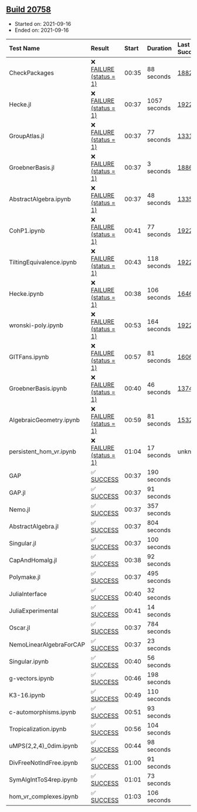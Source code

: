 ## [Build 20758](https://oscarci.mathematik.uni-kl.de/job/oscar/20758/)

* Started on: 2021-09-16
* Ended on: 2021-09-16

| Test Name    | Result | Start | Duration | Last Success | First Failure |
|:-------------|:-------|:------|:---------|:-------------|:--------------|
| CheckPackages | ❌ [FAILURE (status = 1)](https://oscarci.mathematik.uni-kl.de/job/oscar/20758/artifact/logs/build-20758/CheckPackages.log) | 00:35 | 88 seconds | [18822](https://oscarci.mathematik.uni-kl.de/job/oscar/18822/) | [18823](https://oscarci.mathematik.uni-kl.de/job/oscar/18823/) |
| Hecke.jl | ❌ [FAILURE (status = 1)](https://oscarci.mathematik.uni-kl.de/job/oscar/20758/artifact/logs/build-20758/Hecke.jl.log) | 00:37 | 1057 seconds | [19222](https://oscarci.mathematik.uni-kl.de/job/oscar/19222/) | [20152](https://oscarci.mathematik.uni-kl.de/job/oscar/20152/) |
| GroupAtlas.jl | ❌ [FAILURE (status = 1)](https://oscarci.mathematik.uni-kl.de/job/oscar/20758/artifact/logs/build-20758/GroupAtlas.jl.log) | 00:37 | 77 seconds | [13311](https://oscarci.mathematik.uni-kl.de/job/oscar/13311/) | [13312](https://oscarci.mathematik.uni-kl.de/job/oscar/13312/) |
| GroebnerBasis.jl | ❌ [FAILURE (status = 1)](https://oscarci.mathematik.uni-kl.de/job/oscar/20758/artifact/logs/build-20758/GroebnerBasis.jl.log) | 00:37 | 3 seconds | [18864](https://oscarci.mathematik.uni-kl.de/job/oscar/18864/) | [18865](https://oscarci.mathematik.uni-kl.de/job/oscar/18865/) |
| AbstractAlgebra.ipynb | ❌ [FAILURE (status = 1)](https://oscarci.mathematik.uni-kl.de/job/oscar/20758/artifact/logs/build-20758/AbstractAlgebra.ipynb.log) | 00:37 | 48 seconds | [13355](https://oscarci.mathematik.uni-kl.de/job/oscar/13355/) | [13356](https://oscarci.mathematik.uni-kl.de/job/oscar/13356/) |
| CohP1.ipynb | ❌ [FAILURE (status = 1)](https://oscarci.mathematik.uni-kl.de/job/oscar/20758/artifact/logs/build-20758/CohP1.ipynb.log) | 00:41 | 77 seconds | [19222](https://oscarci.mathematik.uni-kl.de/job/oscar/19222/) | [20152](https://oscarci.mathematik.uni-kl.de/job/oscar/20152/) |
| TiltingEquivalence.ipynb | ❌ [FAILURE (status = 1)](https://oscarci.mathematik.uni-kl.de/job/oscar/20758/artifact/logs/build-20758/TiltingEquivalence.ipynb.log) | 00:43 | 118 seconds | [19222](https://oscarci.mathematik.uni-kl.de/job/oscar/19222/) | [20152](https://oscarci.mathematik.uni-kl.de/job/oscar/20152/) |
| Hecke.ipynb | ❌ [FAILURE (status = 1)](https://oscarci.mathematik.uni-kl.de/job/oscar/20758/artifact/logs/build-20758/Hecke.ipynb.log) | 00:38 | 106 seconds | [16463](https://oscarci.mathematik.uni-kl.de/job/oscar/16463/) | [16464](https://oscarci.mathematik.uni-kl.de/job/oscar/16464/) |
| wronski-poly.ipynb | ❌ [FAILURE (status = 1)](https://oscarci.mathematik.uni-kl.de/job/oscar/20758/artifact/logs/build-20758/wronski-poly.ipynb.log) | 00:53 | 164 seconds | [19222](https://oscarci.mathematik.uni-kl.de/job/oscar/19222/) | [20152](https://oscarci.mathematik.uni-kl.de/job/oscar/20152/) |
| GITFans.ipynb | ❌ [FAILURE (status = 1)](https://oscarci.mathematik.uni-kl.de/job/oscar/20758/artifact/logs/build-20758/GITFans.ipynb.log) | 00:57 | 81 seconds | [16068](https://oscarci.mathematik.uni-kl.de/job/oscar/16068/) | [16069](https://oscarci.mathematik.uni-kl.de/job/oscar/16069/) |
| GroebnerBasis.ipynb | ❌ [FAILURE (status = 1)](https://oscarci.mathematik.uni-kl.de/job/oscar/20758/artifact/logs/build-20758/GroebnerBasis.ipynb.log) | 00:40 | 46 seconds | [13748](https://oscarci.mathematik.uni-kl.de/job/oscar/13748/) | [13749](https://oscarci.mathematik.uni-kl.de/job/oscar/13749/) |
| AlgebraicGeometry.ipynb | ❌ [FAILURE (status = 1)](https://oscarci.mathematik.uni-kl.de/job/oscar/20758/artifact/logs/build-20758/AlgebraicGeometry.ipynb.log) | 00:59 | 81 seconds | [15322](https://oscarci.mathematik.uni-kl.de/job/oscar/15322/) | [15323](https://oscarci.mathematik.uni-kl.de/job/oscar/15323/) |
| persistent_hom_vr.ipynb | ❌ [FAILURE (status = 1)](https://oscarci.mathematik.uni-kl.de/job/oscar/20758/artifact/logs/build-20758/persistent_hom_vr.ipynb.log) | 01:04 | 17 seconds | unknown | unknown |
| GAP | ✅ [SUCCESS](https://oscarci.mathematik.uni-kl.de/job/oscar/20758/artifact/logs/build-20758/GAP.log) | 00:37 | 190 seconds |  |  |
| GAP.jl | ✅ [SUCCESS](https://oscarci.mathematik.uni-kl.de/job/oscar/20758/artifact/logs/build-20758/GAP.jl.log) | 00:37 | 91 seconds |  |  |
| Nemo.jl | ✅ [SUCCESS](https://oscarci.mathematik.uni-kl.de/job/oscar/20758/artifact/logs/build-20758/Nemo.jl.log) | 00:37 | 357 seconds |  |  |
| AbstractAlgebra.jl | ✅ [SUCCESS](https://oscarci.mathematik.uni-kl.de/job/oscar/20758/artifact/logs/build-20758/AbstractAlgebra.jl.log) | 00:37 | 804 seconds |  |  |
| Singular.jl | ✅ [SUCCESS](https://oscarci.mathematik.uni-kl.de/job/oscar/20758/artifact/logs/build-20758/Singular.jl.log) | 00:37 | 100 seconds |  |  |
| CapAndHomalg.jl | ✅ [SUCCESS](https://oscarci.mathematik.uni-kl.de/job/oscar/20758/artifact/logs/build-20758/CapAndHomalg.jl.log) | 00:38 | 92 seconds |  |  |
| Polymake.jl | ✅ [SUCCESS](https://oscarci.mathematik.uni-kl.de/job/oscar/20758/artifact/logs/build-20758/Polymake.jl.log) | 00:37 | 495 seconds |  |  |
| JuliaInterface | ✅ [SUCCESS](https://oscarci.mathematik.uni-kl.de/job/oscar/20758/artifact/logs/build-20758/JuliaInterface.log) | 00:40 | 32 seconds |  |  |
| JuliaExperimental | ✅ [SUCCESS](https://oscarci.mathematik.uni-kl.de/job/oscar/20758/artifact/logs/build-20758/JuliaExperimental.log) | 00:41 | 14 seconds |  |  |
| Oscar.jl | ✅ [SUCCESS](https://oscarci.mathematik.uni-kl.de/job/oscar/20758/artifact/logs/build-20758/Oscar.jl.log) | 00:37 | 784 seconds |  |  |
| NemoLinearAlgebraForCAP | ✅ [SUCCESS](https://oscarci.mathematik.uni-kl.de/job/oscar/20758/artifact/logs/build-20758/NemoLinearAlgebraForCAP.log) | 00:37 | 23 seconds |  |  |
| Singular.ipynb | ✅ [SUCCESS](https://oscarci.mathematik.uni-kl.de/job/oscar/20758/artifact/logs/build-20758/Singular.ipynb.log) | 00:40 | 56 seconds |  |  |
| g-vectors.ipynb | ✅ [SUCCESS](https://oscarci.mathematik.uni-kl.de/job/oscar/20758/artifact/logs/build-20758/g-vectors.ipynb.log) | 00:46 | 198 seconds |  |  |
| K3-16.ipynb | ✅ [SUCCESS](https://oscarci.mathematik.uni-kl.de/job/oscar/20758/artifact/logs/build-20758/K3-16.ipynb.log) | 00:49 | 110 seconds |  |  |
| c-automorphisms.ipynb | ✅ [SUCCESS](https://oscarci.mathematik.uni-kl.de/job/oscar/20758/artifact/logs/build-20758/c-automorphisms.ipynb.log) | 00:51 | 93 seconds |  |  |
| Tropicalization.ipynb | ✅ [SUCCESS](https://oscarci.mathematik.uni-kl.de/job/oscar/20758/artifact/logs/build-20758/Tropicalization.ipynb.log) | 00:56 | 104 seconds |  |  |
| uMPS(2,2,4)_0dim.ipynb | ✅ [SUCCESS](https://oscarci.mathematik.uni-kl.de/job/oscar/20758/artifact/logs/build-20758/uMPS-2-2-4-_0dim.ipynb.log) | 00:44 | 98 seconds |  |  |
| DivFreeNotIndFree.ipynb | ✅ [SUCCESS](https://oscarci.mathematik.uni-kl.de/job/oscar/20758/artifact/logs/build-20758/DivFreeNotIndFree.ipynb.log) | 01:00 | 91 seconds |  |  |
| SymAlgIntToS4rep.ipynb | ✅ [SUCCESS](https://oscarci.mathematik.uni-kl.de/job/oscar/20758/artifact/logs/build-20758/SymAlgIntToS4rep.ipynb.log) | 01:01 | 73 seconds |  |  |
| hom_vr_complexes.ipynb | ✅ [SUCCESS](https://oscarci.mathematik.uni-kl.de/job/oscar/20758/artifact/logs/build-20758/hom_vr_complexes.ipynb.log) | 01:03 | 106 seconds |  |  |

